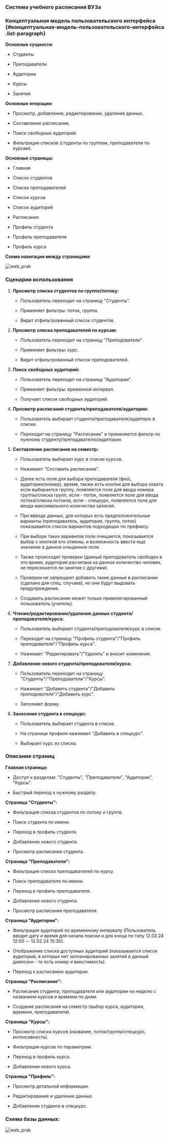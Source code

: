 ### Система учебного расписания ВУЗа

### **Концептуальная модель пользовательского интерфейса** {#концептуальная-модель-пользовательского-интерфейса .list-paragraph}

**Основные сущности:**

-   Студенты

-   Преподаватели

-   Аудитории

-   Курсы

-   Занятия

**Основные операции:**

-   Просмотр, добавление, редактирование, удаление данных.

-   Составление расписания.

-   Поиск свободных аудиторий.

-   Фильтрация списков (студенты по группам, преподаватели по курсам).

**Основные страницы:**

-   Главная

-   Список студентов

-   Список преподавателей

-   Список курсов

-   Список аудиторий

-   Расписание

-   Профиль студента

-   Профиль преподавателя

-   Профиль курса

**Схема навигации между страницами**

![web_prak](https://github.com/user-attachments/assets/f38ed21b-ce02-43b6-ab63-1c27d03bf1db)


### **Сценарии использования**

1.  **Просмотр списка студентов по группе/потоку:**

    -   Пользователь переходит на страницу \"Студенты\".

    -   Применяет фильтры: поток, группа.

    -   Видит отфильтрованный список студентов.

2.  **Просмотр списка преподавателей по курсам:**

    -   Пользователь переходит на страницу \"Преподователи\".

    -   Применяет фильтры: курс.

    -   Видит отфильтрованный список преподователей.

3.  **Поиск свободных аудиторий:**

    -   Пользователь переходит на страницу \"Аудитории\".

    -   Применяет фильтры: временной интервал.

    -   Получает список свободных аудиторий.

4.  **Просмотр расписания студента/преподавателя/аудитории:**

    -   Пользователь выбирает студента/преподавателя/аудиторю в списке.

    -   Переходит на страницу \"Расписание\" и применяется фильтр по
        нужному студенту/преподавателю/аудитории.

5.  **Составление расписания на семестр:**

    -   Пользователь выбирает курс в списке курсов.

    -   Нажимает \"Составить расписание\".

    -   Далее есть поля для выбора преподавателя (фио),
        аудиторию(номер), время, также есть кнопки для выбора охвата
        если выбирается группу, появляется поле для ввода номера
        группы/списка групп, если - поток, появляется поле для ввода
        потока/списка потоков, если - спецкурс, появляется поле для
        ввода максимального количества записей.

    -   При ввводе данных, для которых есть предположительные варианты
        (преподаватель, аудитория, группа, поток) показывается список
        вариантов подходящих по префиксу.

    -   При выборе таких вариантов поле очищается, показывается выбор с
        кнопкой его отмены, и возможность ввести еще значение в данное
        очищенное поле.

    -   Также происходят проверки (данный преподователь свободен в это
        время, аудитория расчитана на данное количество человек, не
        пересекается ли занятие с другими).

    -   Проверки не запрещают добавить такие данные в расписании
        (сделано для спец. случаев), но они будут выдовать
         предупреждение.

    -   Создавать расписание может только привелегированный пользователь
        (учитель).

6.  **Чтение/редактирование/удаление данных
    студента/преподователя/курса:**

    -   Пользователь выбирает студента/преподователя/курс в списке.

    -   Переходит на страницу \"Профиль студента\"/\"Профиль
        преподователя\"/\"Профиль курса\".

    -   Нажимает \"Редактировать\"/\"Удалить\" и вносит изменения.

7.  **Добавление нового студента/преподователя/курса:**

    -   Пользователь переходит на страницу
        \"Студенты\"/\"Преподователи\"/\"Курсы\".

    -   Нажимает \"Добавить студента\"/\"Добавить
        преподователя\"/\"Добавить курс\".

    -   Заполняет форму.

8.  **Занесение студента в спецкурс:**

    -   Пользователь выбирает студента в списке.

    -   На странице профиля нажимает \"Добавить в спецкурс\".

    -   Выбирает курс из списка.

### **Описание страниц**

**Главная страница:**

-   Доступ к разделам: \"Студенты\", \"Преподаватели\", \"Аудитории\",
    \"Курсы\".
    
-   Быстрый переход к нужному разделу.

**Страница \"Студенты\":**

-   Фильтрация списка студентов по потоку и группе.

-   Поиск студента по имени.

-   Переход в профиль студента.

-   Добавление нового студента.

-   Просмотр расписания студента.

**Страница \"Преподаватели\":**

-   Фильтрация списка преподавателей по курсу.

-   Поиск преподавателя по имени.

-   Переход в профиль преподавателя.

-   Добавление нового студента.

-   Просмотр расписания преподавателя.

**Страница \"Аудитории\":**

-   Фильтрация аудиторий по временному интервалу (Пользователь вводит
    дату и время для начала поиски и для конца по типу 12.02.24 12:00
    -- 12.02.24 15:30).

-   Отображение списка доступных аудиторий (показывается список
    аудиторий, в которых нет запланированных занятий в данный
    диапозон - то есть номер и вместимость).

-   Переход к расписанию аудитории.

**Страница \"Расписание\":**

-   Расписания студента, преподавателя или аудитории на неделю с
    названием курсов и времени по дням.

-   Создание расписания на семестр (выбор курса, аудитории, времени,
    преподавателя).

**Страница \"Курсы\":**

-   Просмотр списка курсов (название, поток/группа/спецкурс,
    интенсивность).

-   Фильтрация курсов по параметрам.

-   Переход в профиль курса.

-   Добавление нового курса.

**Страница \"Профиль\":**

-   Просмотр детальной информации.

-   Редактирование и удаление данных.

-   Добавление студента в спецкурс.

### **Схема базы данных:**
![web_prak](https://github.com/user-attachments/assets/10852a11-8bb9-4a5c-b90e-be045475ba13)
